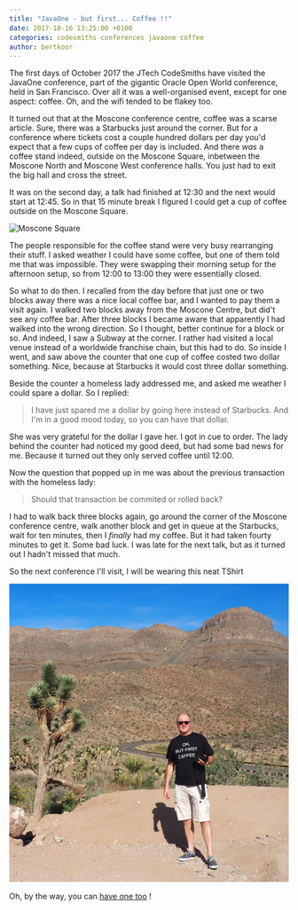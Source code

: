 ```yaml
---
title: "JavaOne - but first... Coffee !!"
date: 2017-10-16 13:25:00 +0100
categories: codesmiths conferences javaone coffee
author: bertkoor
---
```


The first days of October 2017 the JTech CodeSmiths have visited the JavaOne conference, part of the gigantic Oracle Open World conference, held in San Francisco.
Over all it was a well-organised event, except for one aspect: coffee. Oh, and the wifi tended to be flakey too.

It turned out that at the Moscone conference centre, coffee was a scarse article. Sure, there was a Starbucks just around the corner.
But for a conference where tickets cost a couple hundred dollars per day you'd expect that a few cups of coffee per day is included.
And there _was_ a coffee stand indeed, outside on the Moscone Square, inbetween the Moscone North and Moscone West conference halls. 
You just had to exit the big hall and cross the street.

It was on the second day, a talk had finished at 12:30 and the next would start at 12:45. 
So in that 15 minute break I figured I could get a cup of coffee outside on the Moscone Square.


![Moscone Square](/assets/images/blog/MosconeSquare.jpg)

The people responsible for the coffee stand were very busy rearranging their stuff. 
I asked weather I could have some coffee, but one of them told me that was impossible. 
They were swapping their morning setup for the afternoon setup, so from 12:00 to 13:00 they were essentially closed.

So what to do then. I recalled from the day before that just one or two blocks away there was a nice local coffee bar, and I wanted to pay them a visit again.
I walked two blocks away from the Moscone Centre, but did't see any coffee bar. 
After three blocks I became aware that apparently I had walked into the wrong direction.
So I thought, better continue for a block or so. And indeed, I saw a Subway at the corner.
I rather had visited a local venue instead of a worldwide franchise chain, but this had to do.
So inside I went, and saw above the counter that one cup of coffee costed two dollar something.
Nice, because at Starbucks it would cost three dollar something.

Beside the counter a homeless lady addressed me, and asked me weather I could spare a dollar.
So I replied:

> I have just spared me a dollar by going here instead of Starbucks.
> And I'm in a good mood today, so you can have that dollar.

She was very grateful for the dollar I gave her. I got in cue to order.
The lady behind the counter had noticed my good deed, but had some bad news for me.
Because it turned out they only served coffee until 12:00.

Now the question that popped up in me was about the previous transaction with the homeless lady:

> Should that transaction be commited or rolled back?

I had to walk back three blocks again, go around the corner of the Moscone conference centre, walk another block and get in queue at the Starbucks, wait for ten minutes, then I _finally_ had my coffee.
But it had taken fourty minutes to get it. Some bad luck. I was late for the next talk, but as it turned out I hadn't missed that much.

So the next conference I'll visit, I will be wearing this neat TShirt

![Coffee TShirt](/assets/images/blog/JanHeinFirstCoffeeUSA.png)

Oh, by the way, you can [have one too](/orderTshirt/) !
